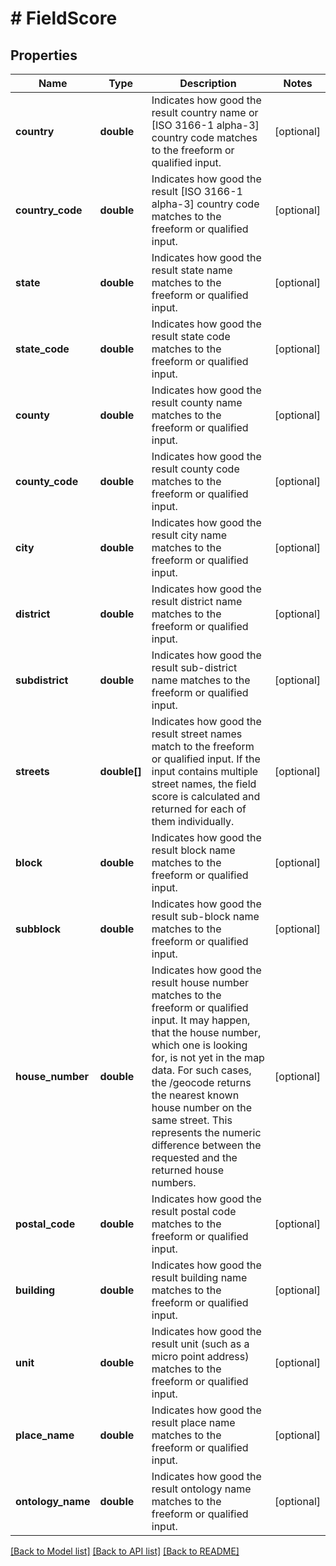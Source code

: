 # # FieldScore

## Properties

Name | Type | Description | Notes
------------ | ------------- | ------------- | -------------
**country** | **double** | Indicates how good the result country name or [ISO 3166-1 alpha-3] country code matches to the freeform or qualified input. | [optional]
**country_code** | **double** | Indicates how good the result [ISO 3166-1 alpha-3] country code matches to the freeform or qualified input. | [optional]
**state** | **double** | Indicates how good the result state name matches to the freeform or qualified input. | [optional]
**state_code** | **double** | Indicates how good the result state code matches to the freeform or qualified input. | [optional]
**county** | **double** | Indicates how good the result county name matches to the freeform or qualified input. | [optional]
**county_code** | **double** | Indicates how good the result county code matches to the freeform or qualified input. | [optional]
**city** | **double** | Indicates how good the result city name matches to the freeform or qualified input. | [optional]
**district** | **double** | Indicates how good the result district name matches to the freeform or qualified input. | [optional]
**subdistrict** | **double** | Indicates how good the result sub-district name matches to the freeform or qualified input. | [optional]
**streets** | **double[]** | Indicates how good the result street names match to the freeform or qualified input. If the input contains multiple street names, the field score is calculated and returned for each of them individually. | [optional]
**block** | **double** | Indicates how good the result block name matches to the freeform or qualified input. | [optional]
**subblock** | **double** | Indicates how good the result sub-block name matches to the freeform or qualified input. | [optional]
**house_number** | **double** | Indicates how good the result house number matches to the freeform or qualified input. It may happen, that the house number, which one is looking for, is not yet in the map data. For such cases, the /geocode returns the nearest known house number on the same street. This represents the numeric difference between the requested and the returned house numbers. | [optional]
**postal_code** | **double** | Indicates how good the result postal code matches to the freeform or qualified input. | [optional]
**building** | **double** | Indicates how good the result building name matches to the freeform or qualified input. | [optional]
**unit** | **double** | Indicates how good the result unit (such as a micro point address) matches to the freeform or qualified input. | [optional]
**place_name** | **double** | Indicates how good the result place name matches to the freeform or qualified input. | [optional]
**ontology_name** | **double** | Indicates how good the result ontology name matches to the freeform or qualified input. | [optional]

[[Back to Model list]](../../README.md#models) [[Back to API list]](../../README.md#endpoints) [[Back to README]](../../README.md)

